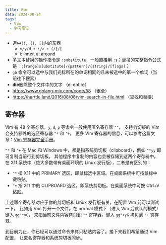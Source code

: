 ```yaml
---
title: Vim
data: 2024-08-24
tags:
  - Vim
  - 学习笔记
---
```

- 选中`(), {}, []`内的东西
	- `v/y/d + i/a + (/{/[`
	- i: inner, a: around
- 多文本替换的操作指令是 `:substitute`，一般直接用 `:s`；替换的完整指令公式是：`:[range]s[ubstitute]/{pattern}/{string}/[flags]`；
- `gb` 命令可以选中与我们光标所在的单词相同的且未被选中的第一个单词（当前往下搜索）
- **die**删除整个文件中的文字 （e: entire）
- https://www.golang-mix.com/code/58  （很全）
- https://harttle.land/2016/08/08/vim-search-in-file.html （查找和替换）

## 寄存器
Vim 有 48 个寄存器，`y`, `d`, `p` 等命令一般使用匿名寄存器 `""`， 支持剪切板的 Vim 会支持额外的选区寄存器 `"*` 和 `"+`。 更多 Vim 寄存器的信息，可以参考这篇文章：[Vim 寄存器完全手册](https://harttle.land/2016/07/25/vim-registers.html)。

`"*` 和 `"+` 在 Mac 和 Windows 中，都是指系统剪切板（clipboard），例如 `"*yy` 即可复制当前行到剪切板。 其他程序中复制的内容也会被存储到这两个寄存器中。 在 X11 系统中（绝大多数带有桌面环境的 Linux 发行版），二者是有区别的：

- `"*` 指 X11 中的 PRIMARY 选区，即鼠标选中区域。在桌面系统中可按鼠标中键粘贴。
- `"+` 指 X11 中的 CLIPBOARD 选区，即系统剪切板。在桌面系统中可按 Ctrl+V 粘贴。

上述哪个寄存器对应于你的剪切板和 Linux 发行版有关，在配置 Vim 前可以测试一下。 比如用 Vim 打开一个文件，在 normal 模式下（进入 Vim 后默认的模式）键入 `gg"*yG`， 来把当前文件内容拷贝到 `"*` 寄存器。键入 `gg"+yG` 拷贝到 `"+` 寄存器。

到目前为止，你已经可以通过命令来拷贝粘贴内容了。接下来我们希望通过 Vim 配置， 让匿名寄存器和系统剪切板同步。
